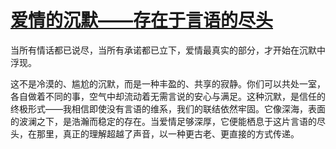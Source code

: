 # [爱情的沉默——存在于言语的尽头](https://hoo.be/meiri)

当所有情话都已说尽，当所有承诺都已立下，爱情最真实的部分，才开始在沉默中浮现。

这不是冷漠的、尴尬的沉默，而是一种丰盈的、共享的寂静。你们可以共处一室，各自做着不同的事，空气中却流动着无需言说的安心与满足。这种沉默，是信任的终极形式——我相信即使没有言语的维系，我们的联结依然牢固。它像深海，表面的波澜之下，是浩瀚而稳定的存在。当爱情足够深厚，它便能栖息于这片言语的尽头，在那里，真正的理解超越了声音，以一种更古老、更直接的方式传递。
